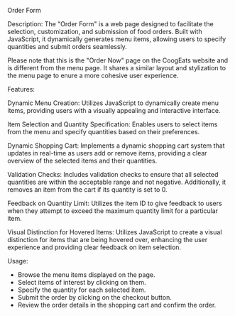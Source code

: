 Order Form

Description:
The "Order Form" is a web page designed to facilitate the selection, customization, and submission of food orders. Built with JavaScript, it dynamically generates menu items, allowing users to specify quantities and submit orders seamlessly.

Please note that this is the "Order Now" page on the CoogEats website and is different from the menu page. It shares a similar layout and stylization to the menu page to enure a more cohesive user experience.


Features:

Dynamic Menu Creation: Utilizes JavaScript to dynamically create menu items, providing users with a visually appealing and interactive interface.

Item Selection and Quantity Specification: Enables users to select items from the menu and specify quantities based on their preferences.

Dynamic Shopping Cart: Implements a dynamic shopping cart system that updates in real-time as users add or remove items, providing a clear overview of the selected items and their quantities.

Validation Checks: Includes validation checks to ensure that all selected quantities are within the acceptable range and not negative. Additionally, it removes an item from the cart if its quantity is set to 0.

Feedback on Quantity Limit: Utilizes the item ID to give feedback to users when they attempt to exceed the maximum quantity limit for a particular item.

Visual Distinction for Hovered Items: Utilizes JavaScript to create a visual distinction for items that are being hovered over, enhancing the user experience and providing clear feedback on item selection.



Usage:

- Browse the menu items displayed on the page.
- Select items of interest by clicking on them.
- Specify the quantity for each selected item.
- Submit the order by clicking on the checkout button.
- Review the order details in the shopping cart and confirm the order.
